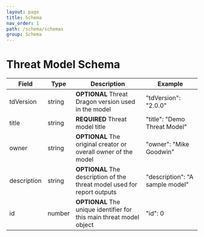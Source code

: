 ```yaml
---
layout: page
title: Schema
nav_order: 1
path: /schema/schemas
group: Schema
---
```


# Threat Model Schema

| Field  | Type  | Description  | Example  |
| ------ | ----- | ------------ | -------- |
| tdVersion  | string  | **OPTIONAL** Threat Dragon version used in the model | "tdVersion": "2.0.0"  |
| title  | string  | **REQUIRED** Threat model title | "title": "Demo Threat Model"  |
| owner  | string  | **OPTIONAL** The original creator or overall owner of the model | "owner": "Mike Goodwin"  |
| description  | string  | **OPTIONAL** The description of the threat model used for report outputs | "description": "A sample model" |
| id  | number  | **OPTIONAL** The unique identifier for this main threat model object | "id": 0  |

